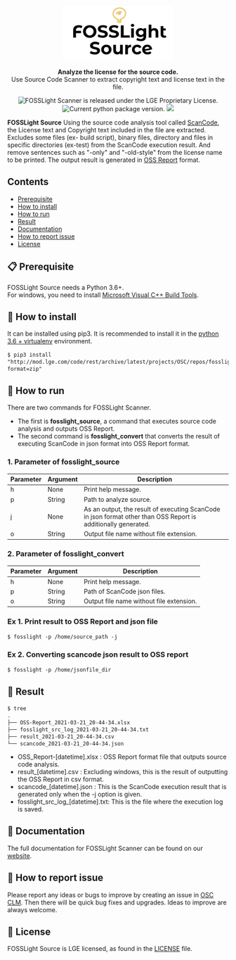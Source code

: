<center>

[![FOSSLight Source](doc/img/fosslight_source.png)](http://mod.lge.com/code/projects/OSC/repos/fosslight_source)
</center>

<p align="center">
  <strong>Analyze the license for the source code.</strong><br>
  Use Source Code Scanner to extract copyright text and license text in the file.
</p>

<p align="center">
    <img src="https://img.shields.io/badge/license-LGE-orange.svg" alt="FOSSLight Scanner is released under the LGE Proprietary License." />
    <img src="https://img.shields.io/badge/pypi-v1.3-brightgreen.svg" alt="Current python package version." />
    <img src="https://img.shields.io/badge/python-3.6+-blue.svg" />
</p>

**FOSSLight Source** Using the source code analysis tool called [ScanCode][sc], the License text and Copyright text included in the file are extracted. Excludes some files (ex- build script), binary files, directory and files in specific directories (ex-test) from the ScanCode execution result. And remove sentences such as "-only" and "-old-style" from the license name to be printed. The output result is generated in [OSS Report][or] format.

[sc]: https://github.com/nexB/scancode-toolkit
[or]: http://collab.lge.com/main/x/xDHlFg

## Contents

- [Prerequisite](#-prerequisite)
- [How to install](#-how-to-install)
- [How to run](#-how-to-run)
- [Result](#-result)
- [Documentation](#-documentation)
- [How to report issue](#-how-to-report-issue)
- [License](#-license)


## 📋 Prerequisite

FOSSLight Source needs a Python 3.6+.    
For windows, you need to install [Microsoft Visual C++ Build Tools][ms_build].

[ms_build]: https://visualstudio.microsoft.com/vs/older-downloads/

## 🎉 How to install

It can be installed using pip3. It is recommended to install it in the [python 3.6 + virtualenv][anaconda] environment.

```
$ pip3 install "http://mod.lge.com/code/rest/archive/latest/projects/OSC/repos/fosslight_source/archive?format=zip" 
```
[anaconda]: http://collab.lge.com/main/x/RfxdTQ

## 🚀 How to run

There are two commands for FOSSLight Scanner. 
- The first is **fosslight_source**, a command that executes source code analysis and outputs OSS Report.
- The second command is **fosslight_convert** that converts the result of executing ScanCode in json format into OSS Report format.

### 1. Parameter of fosslight_source      
| Parameter  | Argument | Description |
| ------------- | ------------- | ------------- |
| h | None | Print help message. | 
| p | String | Path to analyze source. | 
| j | None | As an output, the result of executing ScanCode in json format other than OSS Report is additionally generated. | 
| o | String | Output file name without file extension. | 

### 2. Parameter of fosslight_convert      
| Parameter  | Argument | Description |
| ------------- | ------------- | ------------- |
| h | None | Print help message. | 
| p | String | Path of ScanCode json files. | 
| o | String | Output file name without file extension. | 
   

### Ex 1. Print result to OSS Report and json file
```
$ fosslight -p /home/source_path -j
```

### Ex 2. Converting scancode json result to OSS report
```
$ fosslight -p /home/jsonfile_dir
```

## 📁 Result

```
$ tree
.
├── OSS-Report_2021-03-21_20-44-34.xlsx
├── fosslight_src_log_2021-03-21_20-44-34.txt
├── result_2021-03-21_20-44-34.csv
└── scancode_2021-03-21_20-44-34.json

```
- OSS_Report-[datetime].xlsx : OSS Report format file that outputs source code analysis.
- result_[datetime].csv : Excluding windows, this is the result of outputting the OSS Report in csv format.
- scancode_[datetime].json : This is the ScanCode execution result that is generated only when the -j option is given.
- fosslight_src_log_[datetime].txt: This is the file where the execution log is saved.


## 📖 Documentation

The full documentation for FOSSLight Scanner can be found on our [website][docs].

[docs]: http://collab.lge.com/main/x/saAMRw

## 👏 How to report issue

Please report any ideas or bugs to improve by creating an issue in [OSC CLM][cl]. Then there will be quick bug fixes and upgrades. Ideas to improve are always welcome.

[cl]: http://clm.lge.com/issue/browse/OSC

## 📄 License

FOSSLight Source is LGE licensed, as found in the [LICENSE][l] file.

[l]: http://mod.lge.com/code/projects/OSC/repos/fosslight_source/browse/LICENSE
